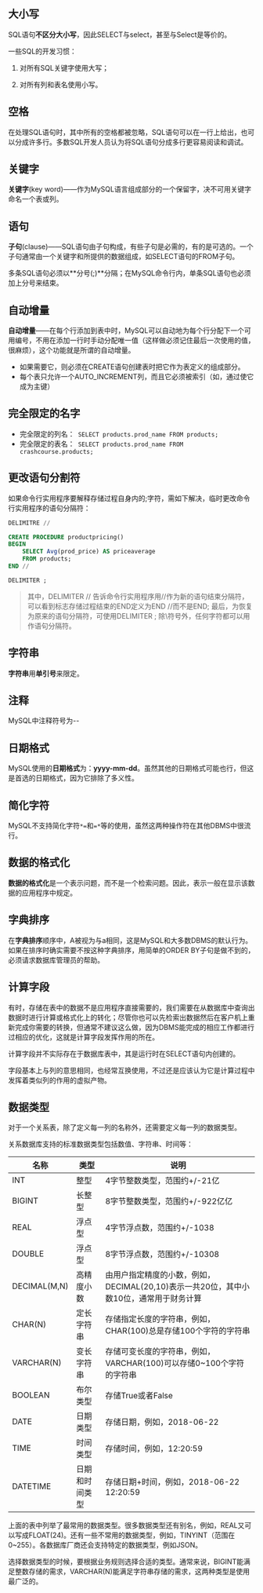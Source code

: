 ## 大小写

SQL语句**不区分大小写**，因此SELECT与select，甚至与Select是等价的。

一些SQL的开发习惯：

1. 对所有SQL关键字使用大写；

2. 对所有列和表名使用小写。

## 空格

在处理SQL语句时，其中所有的空格都被忽略，SQL语句可以在一行上给出，也可以分成许多行。多数SQL开发人员认为将SQL语句分成多行更容易阅读和调试。

## 关键字

**关键字**(key word)——作为MySQL语言组成部分的一个保留字，决不可用关键字命名一个表或列。

## 语句

**子句**(clause)——SQL语句由子句构成，有些子句是必需的，有的是可选的。一个子句通常由一个关键字和所提供的数据组成，如SELECT语句的FROM子句。

多条SQL语句必须以**分号(;)**分隔；在MySQL命令行内，单条SQL语句也必须加上分号来结束。

## 自动增量

**自动增量**——在每个行添加到表中时，MySQL可以自动地为每个行分配下一个可用编号，不用在添加一行时手动分配唯一值（这样做必须记住最后一次使用的值，很麻烦），这个功能就是所谓的自动增量。

- 如果需要它，则必须在CREATE语句创建表时把它作为表定义的组成部分。
- 每个表只允许一个AUTO_INCREMENT列，而且它必须被索引（如，通过使它成为主键）

## 完全限定的名字

- 完全限定的列名：`  SELECT products.prod_name FROM products;  `
- 完全限定的表名：`  SELECT products.prod_name FROM crashcourse.products;  `

## 更改语句分割符

如果命令行实用程序要解释存储过程自身内的;字符，需如下解决，临时更改命令行实用程序的语句分隔符：

```sql
DELIMITRE //

CREATE PROCEDURE productpricing()
BEGIN
	SELECT Avg(prod_price) AS priceaverage
	FROM products;
END //

DELIMITER ;
```

> 其中，DELIMITER // 告诉命令行实用程序用//作为新的语句结束分隔符，可以看到标志存储过程结束的END定义为END //而不是END;
>  最后，为恢复为原来的语句分隔符，可使用DELIMITER ;
>  除\符号外，任何字符都可以用作语句分隔符。

## 字符串

**字符串**用**单引号**来限定。

## 注释

MySQL中注释符号为--

## 日期格式

MySQL使用的**日期格式**为：**yyyy-mm-dd**。虽然其他的日期格式可能也行，但这是首选的日期格式，因为它排除了多义性。

## 简化字符

MySQL不支持简化字符`*=`和`=*`等的使用，虽然这两种操作符在其他DBMS中很流行。

## 数据的格式化

**数据的格式化**是一个表示问题，而不是一个检索问题。因此，表示一般在显示该数据的应用程序中规定。

## 字典排序

在**字典排序**顺序中，A被视为与a相同，这是MySQL和大多数DBMS的默认行为。如果在排序时确实需要不按这种字典排序，用简单的ORDER BY子句是做不到的，必须请求数据库管理员的帮助。

## 计算字段

有时，存储在表中的数据不是应用程序直接需要的，我们需要在从数据库中查询出数据时进行计算或格式化上的转化；尽管你也可以先检索出数据然后在客户机上重新完成你需要的转换，但通常不建议这么做，因为DBMS能完成的相应工作都进行过相应的优化，这就是计算字段发挥作用的所在。

计算字段并不实际存在于数据库表中，其是运行时在SELECT语句内创建的。

字段基本上与列的意思相同，也经常互换使用，不过还是应该认为它是计算过程中发挥着类似列的作用的虚拟产物。

## 数据类型

对于一个关系表，除了定义每一列的名称外，还需要定义每一列的数据类型。

关系数据库支持的标准数据类型包括数值、字符串、时间等：

| **名称**     | **类型**       | **说明**                                                     |
| ------------ | -------------- | ------------------------------------------------------------ |
| INT          | 整型           | 4字节整数类型，范围约+/-21亿                                 |
| BIGINT       | 长整型         | 8字节整数类型，范围约+/-922亿亿                              |
| REAL         | 浮点型         | 4字节浮点数，范围约+/-1038                                   |
| DOUBLE       | 浮点型         | 8字节浮点数，范围约+/-10308                                  |
| DECIMAL(M,N) | 高精度小数     | 由用户指定精度的小数，例如，DECIMAL(20,10)表示一共20位，其中小数10位，通常用于财务计算 |
| CHAR(N)      | 定长字符串     | 存储指定长度的字符串，例如，CHAR(100)总是存储100个字符的字符串 |
| VARCHAR(N)   | 变长字符串     | 存储可变长度的字符串，例如，VARCHAR(100)可以存储0~100个字符的字符串 |
| BOOLEAN      | 布尔类型       | 存储True或者False                                            |
| DATE         | 日期类型       | 存储日期，例如，2018-06-22                                   |
| TIME         | 时间类型       | 存储时间，例如，12:20:59                                     |
| DATETIME     | 日期和时间类型 | 存储日期+时间，例如，2018-06-22 12:20:59                     |

上面的表中列举了最常用的数据类型。很多数据类型还有别名，例如，REAL又可以写成FLOAT(24)。还有一些不常用的数据类型，例如，TINYINT（范围在0~255）。各数据库厂商还会支持特定的数据类型，例如JSON。

选择数据类型的时候，要根据业务规则选择合适的类型。通常来说，BIGINT能满足整数存储的需求，VARCHAR(N)能满足字符串存储的需求，这两种类型是使用最广泛的。

